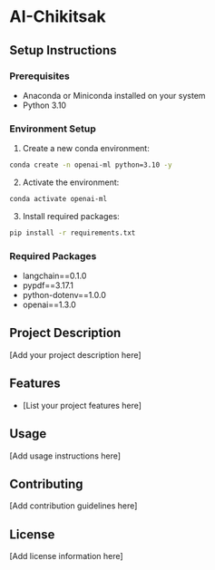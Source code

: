 # AI-Chikitsak

## Setup Instructions

### Prerequisites
- Anaconda or Miniconda installed on your system
- Python 3.10

### Environment Setup

1. Create a new conda environment:
```bash
conda create -n openai-ml python=3.10 -y
```

2. Activate the environment:
```bash
conda activate openai-ml
```

3. Install required packages:
```bash
pip install -r requirements.txt
```

### Required Packages
- langchain==0.1.0
- pypdf==3.17.1
- python-dotenv==1.0.0
- openai==1.3.0

## Project Description
[Add your project description here]

## Features
- [List your project features here]

## Usage
[Add usage instructions here]

## Contributing
[Add contribution guidelines here]

## License
[Add license information here]


